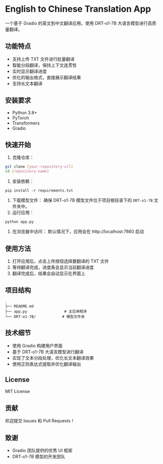 # English to Chinese Translation App

一个基于 Gradio 的英文到中文翻译应用，使用 DRT-o1-7B 大语言模型进行高质量翻译。

## 功能特点

- 支持上传 TXT 文件进行批量翻译
- 智能分段翻译，保持上下文连贯性
- 实时显示翻译进度
- 优化的输出格式，直接展示翻译结果
- 支持长文本翻译

## 安装要求

- Python 3.8+
- PyTorch
- Transformers
- Gradio

## 快速开始

1. 克隆仓库：

```bash
git clone [your-repository-url]
cd [repository-name]
```

1. 安装依赖：

```
pip install -r requirements.txt
```

1. 下载模型文件： 确保 DRT-o1-7B 模型文件位于项目根目录下的 `DRT-o1-7B` 文件夹中。
2. 运行应用：

```
python app.py
```

1. 在浏览器中访问： 默认情况下，应用会在 http://localhost:7860 启动

## 使用方法

1. 打开应用后，点击上传按钮选择要翻译的 TXT 文件
2. 等待翻译完成，进度条会显示当前翻译进度
3. 翻译完成后，结果会自动显示在界面上

## 项目结构

```
.
├── README.md
├── app.py                 # 主应用程序
└── DRT-o1-7B/            # 模型文件夹
```

## 技术细节

- 使用 Gradio 构建用户界面
- 基于 DRT-o1-7B 大语言模型进行翻译
- 实现了文本分段处理，优化长文本翻译效果
- 使用正则表达式提取并优化翻译输出

## License

MIT License

## 贡献

欢迎提交 Issues 和 Pull Requests！

## 致谢

- Gradio 团队提供的优秀 UI 框架
- DRT-o1-7B 模型的开发团队
 
